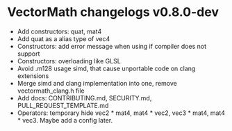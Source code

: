 # VectorMath changelogs v0.8.0-dev
- Add constructors: quat, mat4
- Add quat as a alias type of vec4
- Constructors: add error message when using if compiler does not support
- Constructors: overloading like GLSL
- Avoid .m128 usage simd, that cause unportable code on clang extensions
- Merge simd and clang implementation into one, remove vectormath_clang.h file
- Add docs: CONTRIBUTING.md, SECURITY.md, PULL_REQUEST_TEMPLATE.md
- Operators: temporary hide vec2 * mat4, mat4 * vec2, vec3 * mat4, mat4 * vec3. Maybe add a config later.